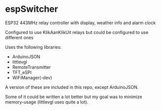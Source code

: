 # espSwitcher
ESP32 443MHz relay controller with display, weather info and alarm clock

Configured to use KlikAanKlikUit relays but could be configured to use different ones

Uses the following libraries:
- ArduinoJSON
- littlevgl
- RemoteTransmitter
- TFT_eSPI
- WiFiManager(-dev)

A version of these are included in this repo, except ArduinoJSON.

Some of it could be written a lot better but my goal was to minimize memory-usage (littlevgl uses quite a lot).

